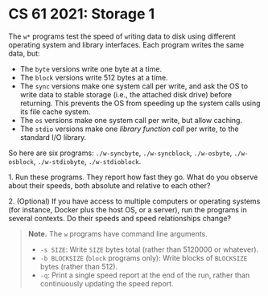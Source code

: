 CS 61 2021: Storage 1
=====================

The `w*` programs test the speed of `w`riting data to disk using different
operating system and library interfaces. Each program writes the same data,
but:

* The `byte` versions write one byte at a time.
* The `block` versions write 512 bytes at a time.
* The `sync` versions make one system call per write, and ask the OS to write
  data to stable storage (i.e., the attached disk drive) before returning.
  This prevents the OS from speeding up the system calls using its file cache
  system.
* The `os` versions make one system call per write, but allow caching.
* The `stdio` versions make one *library function call* per write, to the
  standard I/O library.

So here are six programs: `./w-syncbyte`, `./w-syncblock`, `./w-osbyte`,
`./w-osblock`, `./w-stdiobyte`, `./w-stdioblock`.

1\. Run these programs. They report how fast they go. What do you observe
about their speeds, both absolute and relative to each other?

2\. (Optional) If you have access to multiple computers or operating systems
(for instance, Docker plus the host OS, or a server), run the programs in
several contexts. Do their speeds and speed relationships change?

> **Note.** The `w` programs have command line arguments.
>
> * `-s SIZE`: Write `SIZE` bytes total (rather than 5120000 or whatever).
> * `-b BLOCKSIZE` (`block` programs only): Write blocks of `BLOCKSIZE` bytes
>   (rather than 512).
> * `-q`: Print a single speed report at the end of the run, rather than
>   continuously updating the speed report.

